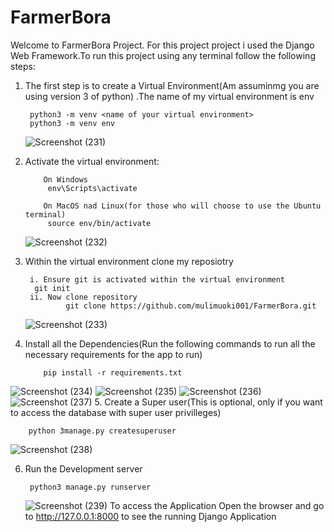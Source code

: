 # FarmerBora
Welcome to FarmerBora Project. For this project project i used the Django Web Framework.To run this project using any terminal follow the following steps:
1. The first step is to create a Virtual Environment(Am assuminmg you are using version 3 of python) .The name of my virtual environment is env

   
        python3 -m venv <name of your virtual environment> 
        python3 -m venv env      
   ![Screenshot (231)](https://github.com/mulimuoki001/FarmerBora/assets/116681226/0a6b6b1a-fa2c-4ec5-8c35-b57a8b575751)
   
2. Activate the virtual environment:
   
           On Windows
        	env\Scripts\activate

           On MacOS nad Linux(for those who will choose to use the Ubuntu terminal)
        	source env/bin/activate
    ![Screenshot (232)](https://github.com/mulimuoki001/FarmerBora/assets/116681226/bef83d93-24bf-4f45-b51d-f0765fd7598e)

3. Within the virtual environment clone my reposiotry
   
        i. Ensure git is activated within the virtual environment
   		 git init
        ii. Now clone repository 
                git clone https://github.com/mulimuoki001/FarmerBora.git
        
   ![Screenshot (233)](https://github.com/mulimuoki001/FarmerBora/assets/116681226/55939bbd-4181-4284-ad1c-6b79ce160c31)
4. Install all the Dependencies(Run the following commands to run all the necessary requirements for the app to run)

   
           pip install -r requirements.txt


![Screenshot (234)](https://github.com/mulimuoki001/FarmerBora/assets/116681226/bd53f5a6-5b99-43e7-9e89-41319fe20a5a)
![Screenshot (235)](https://github.com/mulimuoki001/FarmerBora/assets/116681226/03bb9c5c-55a2-4e80-b1bf-3a746c47d75b)
![Screenshot (236)](https://github.com/mulimuoki001/FarmerBora/assets/116681226/c12e7ec4-aace-4361-99ff-809262e6477b)
![Screenshot (237)](https://github.com/mulimuoki001/FarmerBora/assets/116681226/7d89b0f4-67bb-47e3-af0e-fdcf28b3b0c0)
5. Create a Super user(This is optional, only if you want to access the database with super user privilleges)

        python 3manage.py createsuperuser

   ![Screenshot (238)](https://github.com/mulimuoki001/FarmerBora/assets/116681226/948219fb-06b8-4b86-80c4-0872086b9e27)

6. Run the Development server
   
        python3 manage.py runserver
   ![Screenshot (239)](https://github.com/mulimuoki001/FarmerBora/assets/116681226/6828fc70-b6b6-41e6-abd6-5cb85b4e61d1)
To access the Application Open the browser and go to  http://127.0.0.1:8000 to see the running Django Application
